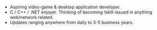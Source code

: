 - Aspiring video-game & desktop application developer.
- C / C++ / .NET enjoyer. Thinking of becoming !skill-issued in anything web/network related. 
- Updates ranging anywhere from daily to 3-5 business years.

<!---
BrunoL3O/BrunoL3O is a ✨ special ✨ repository because its `README.md` (this file) appears on your GitHub profile.
You can click the Preview link to take a look at your changes.
--->

